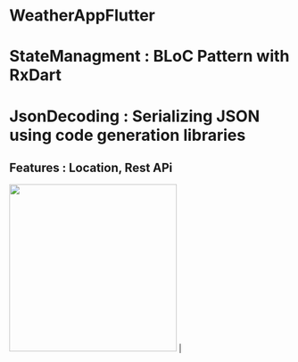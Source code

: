 # WeatherAppFlutter
# StateManagment : BLoC Pattern with RxDart
# JsonDecoding :  Serializing JSON using code generation libraries
## Features : Location, Rest APi


<img src="https://user-images.githubusercontent.com/79679398/109419108-01384700-79e1-11eb-9567-aad345f45917.gif" width="300"> |
